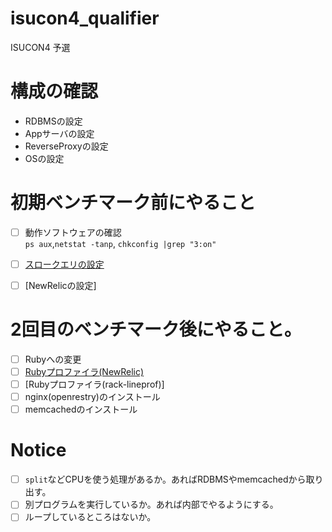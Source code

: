 # isucon4_qualifier

ISUCON4 予選

# 構成の確認
+ RDBMSの設定
+ Appサーバの設定
+ ReverseProxyの設定
+ OSの設定

# 初期ベンチマーク前にやること
- [ ] 動作ソフトウェアの確認  
  `ps aux`,`netstat -tanp`, `chkconfig |grep "3:on"`
- [ ] [スロークエリの設定](https://gist.github.com/volanja/3aa32a5d88880fd9bd8f)
- [ ] [NewRelicの設定]


# 2回目のベンチマーク後にやること。
- [ ] Rubyへの変更
- [ ] [Rubyプロファイラ(NewRelic)](https://gist.github.com/volanja/e42bdb3e33583a3c85f0)
- [ ] [Rubyプロファイラ(rack-lineprof)]
- [ ] nginx(openrestry)のインストール
- [ ] memcachedのインストール

# Notice
- [ ] `split`などCPUを使う処理があるか。あればRDBMSやmemcachedから取り出す。
- [ ] 別プログラムを実行しているか。あれば内部でやるようにする。
- [ ] ループしているところはないか。
